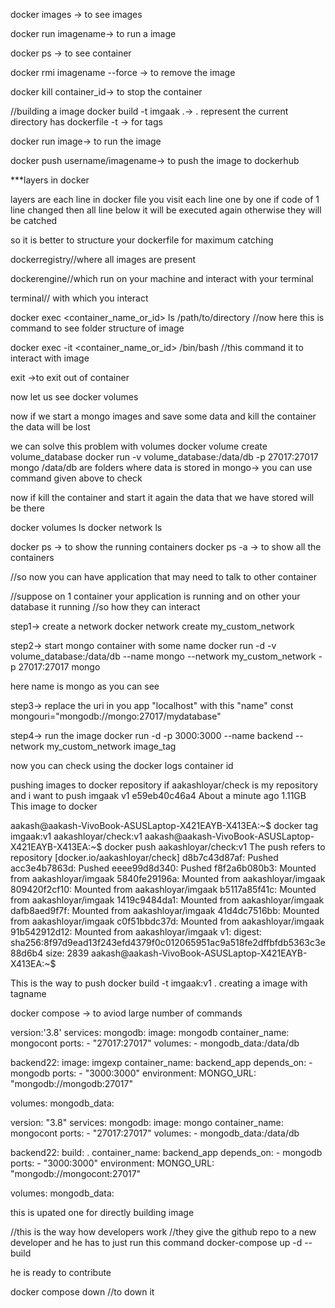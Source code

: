 docker images -> to see images

docker run imagename-> to run a image

docker ps -> to see container


docker rmi imagename --force -> to remove the image 


docker kill container_id-> to stop the container





//building a image
docker build -t imgaak .-> . represent the current directory has dockerfile
-t -> for tags

docker run image-> to run the image


docker push username/imagename-> to push the image to dockerhub

***layers in docker

layers are each line in docker file 
you visit each line one by one 
if code of 1 line changed then all line below it will be executed again 
otherwise they will be catched 

so it is better to structure your dockerfile for maximum catching 




dockerregistry//where all images are present

dockerengine//which run on your machine and interact with your terminal

terminal// with which you interact


docker exec <container_name_or_id> ls /path/to/directory
//now here this is command to see folder structure of image

docker exec -it <container_name_or_id> /bin/bash
//this command it to interact with image

exit ->to exit out of container


now let us see docker volumes

now if we start a mongo images and save some data and kill the container the data will be lost

we can solve this problem with volumes
docker volume create volume_database
docker run -v volume_database:/data/db -p 27017:27017 mongo
/data/db are folders where data is stored in mongo-> you can use command given above to check

now if kill the container and start it again the data that we have stored will be there


docker volumes ls
docker network ls

docker ps -> to show the running containers
docker ps -a -> to show all the containers

//so now you can have application that may need to talk to other container

//suppose on 1 container your application is running and on other your database it running 
//so how they can interact 

step1-> create a network
 docker network create my_custom_network

step2-> start mongo container with some name 
docker run -d -v volume_database:/data/db --name mongo --network my_custom_network -p 27017:27017 mongo

here name is mongo as you can see

step3-> replace the uri in you app "localhost" with this "name" 
const mongouri="mongodb://mongo:27017/mydatabase"

step4-> run the image 
docker run -d -p 3000:3000 --name backend --network my_custom_network image_tag


now you can check using the docker logs container id



pushing images to docker repository
if aakashloyar/check is my repository and i want to push 
imgaak               v1        e59eb40c46a4   About a minute ago   1.11GB
This image to docker


aakash@aakash-VivoBook-ASUSLaptop-X421EAYB-X413EA:~$ docker tag imgaak:v1 aakashloyar/check:v1
aakash@aakash-VivoBook-ASUSLaptop-X421EAYB-X413EA:~$ docker push aakashloyar/check:v1
The push refers to repository [docker.io/aakashloyar/check]
d8b7c43d87af: Pushed 
acc3e4b7863d: Pushed 
eeee99d8d340: Pushed 
f8f2a6b080b3: Mounted from aakashloyar/imgaak 
5840fe29196a: Mounted from aakashloyar/imgaak 
809420f2cf10: Mounted from aakashloyar/imgaak 
b5117a85f41c: Mounted from aakashloyar/imgaak 
1419c9484da1: Mounted from aakashloyar/imgaak 
dafb8aed9f7f: Mounted from aakashloyar/imgaak 
41d4dc7516bb: Mounted from aakashloyar/imgaak 
c0f51bbdc37d: Mounted from aakashloyar/imgaak 
91b542912d12: Mounted from aakashloyar/imgaak 
v1: digest: sha256:8f97d9ead13f243efd4379f0c012065951ac9a518fe2dffbfdb5363c3e88d6b4 size: 2839
aakash@aakash-VivoBook-ASUSLaptop-X421EAYB-X413EA:~$ 


This is the way to push 
docker build -t imgaak:v1 .
creating a image with tagname

docker compose -> to aviod large number of commands

version:'3.8'
services:
  mongodb:
    image: mongodb
    container_name: mongocont
    ports:
      - "27017:27017"
    volumes:
      - mongodb_data:/data/db

  backend22:
    image: imgexp
    container_name: backend_app
    depends_on:
      - mongodb
    ports:
      - "3000:3000"
    environment:
      MONGO_URL: "mongodb://mongodb:27017"

volumes:
  mongodb_data:    



version: "3.8"
services:
  mongodb:
    image: mongo
    container_name: mongocont
    ports:
      - "27017:27017"
    volumes:
      - mongodb_data:/data/db

  backend22:
    build: .
    container_name: backend_app
    depends_on:
      - mongodb
    ports:
      - "3000:3000"
    environment:
      MONGO_URL: "mongodb://mongocont:27017"

volumes:
  mongodb_data:    


this is upated one for directly building image 


//this is the way how developers work
//they give the github repo to a new developer and he has to just
run this command
docker-compose up -d --build

he is ready to contribute

docker compose down
//to down it 





